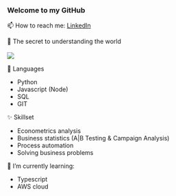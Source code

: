 ### Welcome to my GitHub

📫 How to reach me: [LinkedIn](https://www.linkedin.com/in/brad-webb-101/)

🔭 The secret to understanding the world
</br>
</br>
<img src="https://render.githubusercontent.com/render/math?math=t = \frac{\bar x - \mu}{s - \sqrt{n}}">

:mega: Languages   
* Python
* Javascript (Node)
* SQL
* GIT

✨ Skillset
* Econometrics analysis
* Business statistics (A|B Testing & Campaign Analysis)
* Process automation
* Solving business problems 

🌱 I’m currently learning:    
* Typescript
* AWS cloud

                                
                                
<!--
**BradWebb101/BradWebb101** is a ✨ _special_ ✨ repository because its `README.md` (this file) appears on your GitHub profile.

Here are some ideas to get you started:

- 🔭 I’m currently working on ...
- 🌱 I’m currently learning ...
- 👯 I’m looking to collaborate on ...
- 🤔 I’m looking for help with ...
- 💬 Ask me about ...
- 📫 How to reach me: ...
- 😄 Pronouns: ...
- ⚡ Fun fact: ...
-->
